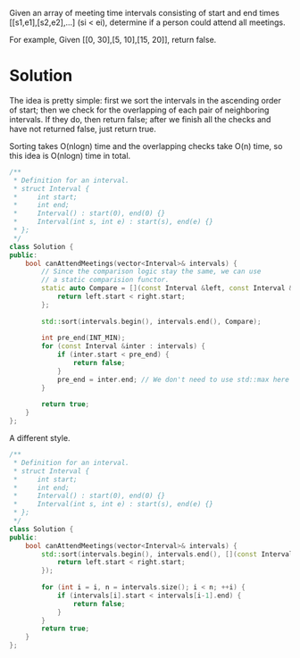 Given an array of meeting time intervals consisting of start and end times [[s1,e1],[s2,e2],...] (si < ei), determine if a person could attend all meetings.

For example, Given [[0, 30],[5, 10],[15, 20]], return false.

# Solution

The idea is pretty simple: first we sort the intervals in the ascending order of start; then we check for the overlapping of each pair of neighboring intervals. If they do, then return false; after we finish all the checks and have not returned false, just return true.

Sorting takes O(nlogn) time and the overlapping checks take O(n) time, so this idea is O(nlogn) time in total.

```cpp
/**
 * Definition for an interval.
 * struct Interval {
 *     int start;
 *     int end;
 *     Interval() : start(0), end(0) {}
 *     Interval(int s, int e) : start(s), end(e) {}
 * };
 */
class Solution {
public:
    bool canAttendMeetings(vector<Interval>& intervals) {
        // Since the comparison logic stay the same, we can use
        // a static comparision functor.
        static auto Compare = [](const Interval &left, const Interval &right){
            return left.start < right.start;
        };
        
        std::sort(intervals.begin(), intervals.end(), Compare);
        
        int pre_end(INT_MIN);
        for (const Interval &inter : intervals) {
            if (inter.start < pre_end) {
                return false;
            }
            pre_end = inter.end; // We don't need to use std::max here since pre_end <= inter.end for sure
        }
        
        return true;
    }
};
```

A different style.

```cpp
/**
 * Definition for an interval.
 * struct Interval {
 *     int start;
 *     int end;
 *     Interval() : start(0), end(0) {}
 *     Interval(int s, int e) : start(s), end(e) {}
 * };
 */
class Solution {
public:
    bool canAttendMeetings(vector<Interval>& intervals) {
        std::sort(intervals.begin(), intervals.end(), [](const Interval &left, const Interval &right){
            return left.start < right.start;
        });
        
        for (int i = i, n = intervals.size(); i < n; ++i) {
            if (intervals[i].start < intervals[i-1].end) {
                return false;
            }
        }
        return true;
    }
};
```
